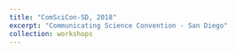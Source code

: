 ```yaml
---
title: "ComSciCon-SD, 2018"
excerpt: "Communicating Science Convention - San Diego"
collection: workshops
---
```



